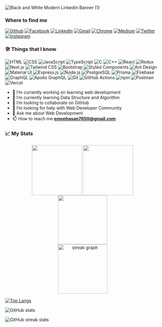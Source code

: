 ![Black and White Modern Linkedin Banner (1)](https://github.com/emonhassan83/emonhassan83/assets/109459931/317fb933-be61-4f8b-8a13-05af9e0f13a1)

<h3>Where to find me</h3>
<p>
  <a href="https://github.com/emonhassan83" target="_blank"><img alt="Github" src="https://img.shields.io/badge/GitHub-%2312100E.svg?&style=for-the-badge&logo=Github&logoColor=white" /></a>
  <a href="https://www.facebook.com/emonhassan83" target="_blank"><img alt="Facebook" src="https://img.shields.io/badge/Facebook-%1877F2.svg?&style=for-the-badge&logo=facebook&logoColor=white" /></a>
  <a href="https://www.linkedin.com/in/emonhassan83" target="_blank"><img alt="LinkedIn" src="https://img.shields.io/badge/linkedin-%230077B5.svg?&style=for-the-badge&logo=linkedin&logoColor=white" /></a> 
  <a href="mailto:emonhasan7650@gmail.com" target="_blank"><img alt="Gmail" src="https://img.shields.io/badge/Gmail-%EA4335.svg?&style=for-the-badge&logo=gmail&logoColor=white" /></a>
  <a href="https://transcendent-sundae-de90b5.netlify.app" target="_blank"><img alt="Chrome" src="https://img.shields.io/badge/Chrome-%4285F4.svg?&style=for-the-badge&logo=google-chrome&logoColor=white" /></a>
  <a href="https://medium.com/@emon-hassan" target="_blank"><img alt="Medium" src="https://img.shields.io/badge/medium-%2312100E.svg?&style=for-the-badge&logo=medium&logoColor=white" /></a>
  <a href="https://twitter.com/emonhasan83" target="_blank"><img alt="Twitter" src="https://img.shields.io/badge/twitter-%231DA1F2.svg?&style=for-the-badge&logo=twitter&logoColor=white" /></a>
  <a href="https://www.instagram.com/emonhassan50" target="_blank"><img alt="Instagram" src="https://img.shields.io/badge/Instagram-%E4405F.svg?&style=for-the-badge&logo=instagram&logoColor=white" /></a>
</p>

<h3>🛠 Things that I know</h3>
<p>
  <img alt="HTML" src="https://img.shields.io/badge/-HTML-E34F26?style=flat-square&logo=html5&logoColor=white" />
<img alt="CSS" src="https://img.shields.io/badge/-CSS-1572B6?style=flat-square&logo=css3&logoColor=white" />
<img alt="JavaScript" src="https://img.shields.io/badge/-JavaScript-F7DF1E?style=flat-square&logo=javascript&logoColor=black" />
<img alt="TypeScript" src="https://img.shields.io/badge/-TypeScript-007ACC?style=flat-square&logo=typescript&logoColor=white" />
<img alt="C" src="https://img.shields.io/badge/-C-A8B9CC?style=flat-square&logo=c&logoColor=white" />
<img alt="C++" src="https://img.shields.io/badge/-C++-00599C?style=flat-square&logo=c%2B%2B&logoColor=white" />
<img alt="React" src="https://img.shields.io/badge/-React-45b8d8?style=flat-square&logo=react&logoColor=white" />
<img alt="Redux" src="https://img.shields.io/badge/-Redux-764ABC?style=flat-square&logo=redux&logoColor=white" />
<img alt="Next.js" src="https://img.shields.io/badge/-Next.js-000000?style=flat-square&logo=next.js&logoColor=white" />
<img alt="Tailwind CSS" src="https://img.shields.io/badge/-Tailwind_CSS-38B2AC?style=flat-square&logo=tailwind-css&logoColor=white" />
<img alt="Bootstrap" src="https://img.shields.io/badge/-Bootstrap-563D7C?style=flat-square&logo=bootstrap&logoColor=white" />
<img alt="Styled Components" src="https://img.shields.io/badge/-Styled_Components-db7092?style=flat-square&logo=styled-components&logoColor=white" />
<img alt="Ant Design" src="https://img.shields.io/badge/-Ant_Design-0170FE?style=flat-square&logo=ant-design&logoColor=white" />
<img alt="Material UI" src="https://img.shields.io/badge/-Material_UI-0081CB?style=flat-square&logo=material-ui&logoColor=white" />
<img alt="Express.js" src="https://img.shields.io/badge/-Express.js-000000?style=flat-square&logo=express&logoColor=white" />
<img alt="Node.js" src="https://img.shields.io/badge/-Node.js-43853d?style=flat-square&logo=Node.js&logoColor=white" />
<img alt="PostgreSQL" src="https://img.shields.io/badge/-PostgreSQL-336791?style=flat-square&logo=postgresql&logoColor=white" />
<img alt="Prisma" src="https://img.shields.io/badge/-Prisma-2D3748?style=flat-square&logo=prisma&logoColor=white" />
<img alt="Firebase" src="https://img.shields.io/badge/-Firebase-FFCA28?style=flat-square&logo=firebase&logoColor=black" />
<img alt="GraphQL" src="https://img.shields.io/badge/-GraphQL-E10098?style=flat-square&logo=graphql&logoColor=white" />
<img alt="Apollo GraphQL" src="https://img.shields.io/badge/-Apollo_GraphQL-311C87?style=flat-square&logo=apollo-graphql&logoColor=white" />
<img alt="Git" src="https://img.shields.io/badge/-Git-F05032?style=flat-square&logo=git&logoColor=white" />
<img alt="GitHub Actions" src="https://img.shields.io/badge/-GitHub_Actions-2088FF?style=flat-square&logo=github-actions&logoColor=white" />
<img alt="npm" src="https://img.shields.io/badge/-NPM-CB3837?style=flat-square&logo=npm&logoColor=white" />
<img alt="Postman" src="https://img.shields.io/badge/-Postman-FF6C37?style=flat-square&logo=postman&logoColor=white" />
<img alt="Vercel" src="https://img.shields.io/badge/-Vercel-000000?style=flat-square&logo=vercel&logoColor=white" />
</p>

- 🔭 I’m currently working on learning web development 
- 🌱 I’m currently learning Data Structure and Algorithm
- 👯 I’m looking to collaborate on  GitHub 
- 🤔 I’m looking for help with  Web Developer Community 
- 💬 Ask me about Web Development 
- 📫 How to reach me **emonhasan7650@gmail.com**

### :chart_with_upwards_trend:  My Stats
###

<div align="center">
<!--   <img src="https://github-readme-stats.vercel.app/api?username=emonhassan83&hide_title=false&hide_rank=false&show_icons=true&include_all_commits=true&count_private=true&disable_animations=false&theme=dark&locale=en&hide_border=true&order=1&border_radius=0" height="160em" alt="stats graph"  /> 
  <br> -->
  <img align="center" src="http://github-profile-summary-cards.vercel.app/api/cards/most-commit-language?username=emonhassan83&theme=dark" height="163em" />
  <img align="center" src="http://github-profile-summary-cards.vercel.app/api/cards/repos-per-language?username=emonhassan83&theme=dark" height="163em" /> 
  <br>
  <img align="center" src="http://github-profile-summary-cards.vercel.app/api/cards/profile-details?username=emonhassan83&theme=dark" height="160em" /> 
  <br>
  <img src="https://streak-stats.demolab.com?user=emonhassan83&locale=en&mode=daily&theme=dark&hide_border=true&border_radius=0&order=3" height="161em" alt="streak graph"  />
</div>

<!-- <br clear="both">

<div align="center">
  <img src="https://github-readme-stats.vercel.app/api?username=emonhassan83&hide_title=false&hide_rank=false&show_icons=true&include_all_commits=true&count_private=true&disable_animations=false&theme=dark&locale=en&hide_border=false&order=1" height="126" alt="stats graph"  />
  <img src="https://github-readme-stats.vercel.app/api/top-langs?username=emonhassan83&locale=en&hide_title=false&layout=compact&card_width=320&langs_count=5&theme=dark&hide_border=false&order=2" height="126" alt="languages graph"  />
  <img src="https://streak-stats.demolab.com?user=emonhassan83&locale=en&mode=daily&theme=dark&hide_border=false&border_radius=5&order=3" height="219" alt="streak graph"  />
</div>

###

<img src="https://user-images.githubusercontent.com/73097560/115834477-dbab4500-a447-11eb-908a-139a6edaec5c.gif">
<h3 align="center">Statistics</h3>
<div align="center">
<img align="center" src="http://github-profile-summary-cards.vercel.app/api/cards/stats?username=emonhassan83&theme=dark" height="180em" />
<img align="center" src="http://github-profile-summary-cards.vercel.app/api/cards/most-commit-language?username=emonhassan83username=emonhassan83&theme=dark" height="180em" />
<img align="center" src="http://github-profile-summary-cards.vercel.app/api/cards/repos-per-language?username=emonhassan83&theme=dark" height="180em" />
<img align="center" src="http://github-profile-summary-cards.vercel.app/api/cards/productive-time?username=emonhassan83theme=dark" height="180em" />
<img align="center" src="http://github-profile-summary-cards.vercel.app/api/cards/profile-details?username=fahimahammed&theme=dark" height="180em" />
</div> -->

[![Top Langs](https://github-readme-stats.vercel.app/api/top-langs/?username=emonhassan83)](https://github.com/anuraghazra/github-readme-stats)

![GitHub stats](https://github-readme-stats.vercel.app/api?username=emonhassan83&show_icons=true&count_private=true)  

![GitHub streak stats](https://streak-stats.demolab.com/?user=emonhassan83)  

